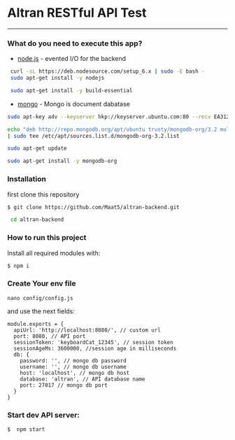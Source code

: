 # Altran RESTful API Test
___

### What do you need to execute this app?

* [node.js] - evented I/O for the backend

```sh
 curl -sL https://deb.nodesource.com/setup_6.x | sudo -E bash -
 sudo apt-get install -y nodejs

 sudo apt-get install -y build-essential
```

* [mongo] - Mongo is document dabatase

```sh
sudo apt-key adv --keyserver hkp://keyserver.ubuntu.com:80 --recv EA312927

echo "deb http://repo.mongodb.org/apt/ubuntu trusty/mongodb-org/3.2 multiverse"
| sudo tee /etc/apt/sources.list.d/mongodb-org-3.2.list

sudo apt-get update

sudo apt-get install -y mongodb-org
```

### Installation

first clone this repository
```sh
$ git clone https://github.com/Maat5/altran-backend.git
```
``` sh
 cd altran-backend
```

### How to run this project

Install all required modules with:

```sh
$ npm i
```

### Create Your env file
```
nano config/config.js
```
and use the next fields:

```
module.exports = {
  apiUrl: 'http://localhost:8080/', // custom url
  port: 8080, // API port
  sessionToken: 'keyboardCat_12345', // session token
  sessionAgeMs: 3600000, //session age in milliseconds
  db: {
    password: '', // mongo db password
    username: '', // mongo db username
    host: 'localhost', // mongo db host
    database: 'altran', // API database name
    port: 27017 // mongo db port
  }
}
```

### Start dev API server:
```sh
$  npm start
```

[node.js]: <http://nodejs.org>
[Npm]: <https://www.npmjs.com/>
[mongo]: <https://docs.mongodb.com/manual/tutorial/install-mongodb-on-ubuntu/>

